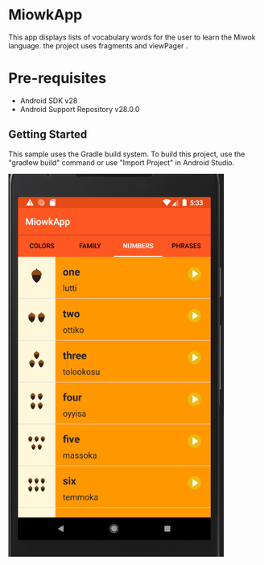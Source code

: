 # MiowkApp

This app displays lists of vocabulary words for the user to learn the Miwok language. 
the project uses fragments and viewPager .

# Pre-requisites
- Android SDK v28
- Android Support Repository v28.0.0

## Getting Started

This sample uses the Gradle build system. To build this project, use the "gradlew build" command or use "Import Project" in Android Studio.




![alt text](https://raw.githubusercontent.com/AhmadDalao/MiowkApp/master/app/src/main/res/drawable/project.png)
